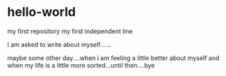 # hello-world
my first repository
my first independent line

I am asked to write about myself......

maybe some other day....when i am feeling a little better about myself and when my life is a little more sorted...until then....bye
